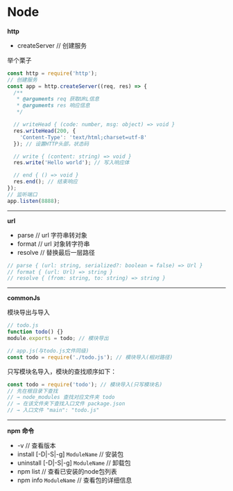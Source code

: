 # Node

**http**

- createServer // 创建服务

举个栗子

```js
const http = require('http');
// 创建服务
const app = http.createServer((req, res) => {
  /**
   * @arguments req 获取URL信息
   * @arguments res 响应信息
   */

  // writeHead { (code: number, msg: object) => void }
  res.writeHead(200, {
    'Content-Type': 'text/html;charset=utf-8'
  }); // 设置HTTP头部，状态码

  // write { (content: string) => void }
  res.write('Hello world'); // 写入响应体

  // end { () => void }
  res.end(); // 结束响应
});
// 监听端口
app.listen(8888);
```

---

**url**

- parse // url 字符串转对象
- format // url 对象转字符串
- resolve // 替换最后一层路径

```js
// parse { (url: string, serialized?: boolean = false) => Url }
// format { (url: Url) => string }
// resolve { (from: string, to: string) => string }
```

---

**commonJs**

模块导出与导入

```js
// todo.js
function todo() {}
module.exports = todo; // 模块导出

// app.js(与todo.js文件同级)
const todo = require('./todo.js'); // 模块导入(相对路径)
```

只写模块名导入，模块的查找顺序如下：

```js
const todo = require('todo'); // 模块导入(只写模块名)
// 先在根目录下查找
// → node_modules 查找对应文件夹 todo
// → 在该文件夹下查找入口文件 package.json
// → 入口文件 "main": "todo.js"
```

---

**npm 命令**

- -v // 查看版本
- install [-D|-S|-g] `ModuleName` // 安装包
- uninstall [-D|-S|-g] `ModuleName` // 卸载包
- npm list // 查看已安装的node包列表
- npm info `ModuleName` // 查看包的详细信息
